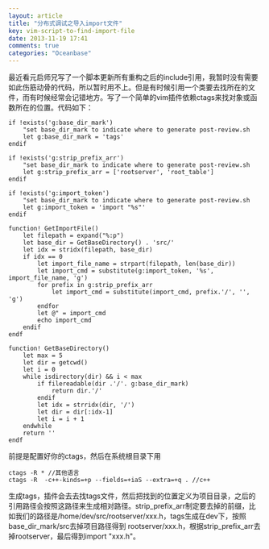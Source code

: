 ```yaml
---
layout: article
title: "分布式调试之导入import文件"
key: vim-script-to-find-import-file
date: 2013-11-19 17:41
comments: true
categories: "Oceanbase"
---
```

  最近看元启师兄写了一个脚本更新所有重构之后的include引用，我暂时没有需要如此伤筋动骨的代码，所以暂时用不上。但是有时候引用一个类要去找所在的文件，而有时候经常会记错地方。写了一个简单的vim插件依赖ctags来找对象或函数所在的位置。代码如下：

<!-- more -->

	if !exists('g:base_dir_mark')
	    "set base_dir_mark to indicate where to generate post-review.sh
	    let g:base_dir_mark = 'tags'
	endif

	if !exists('g:strip_prefix_arr')
	    "set base_dir_mark to indicate where to generate post-review.sh
	    let g:strip_prefix_arr = ['rootserver', 'root_table']
	endif

	if !exists('g:import_token')
	    "set base_dir_mark to indicate where to generate post-review.sh
	    let g:import_token = 'import "%s"'
	endif

	function! GetImportFile()
	    let filepath = expand("%:p")
	    let base_dir = GetBaseDirectory() . 'src/'
	    let idx = stridx(filepath, base_dir)
	    if idx == 0
	        let import_file_name = strpart(filepath, len(base_dir))
	        let import_cmd = substitute(g:import_token, '%s', import_file_name, 'g')
	        for prefix in g:strip_prefix_arr
	            let import_cmd = substitute(import_cmd, prefix.'/', '', 'g')
	        endfor
	        let @" = import_cmd
	        echo import_cmd
	    endif
	endf

	function! GetBaseDirectory()
	    let max = 5
	    let dir = getcwd()
	    let i = 0
	    while isdirectory(dir) && i < max
	        if filereadable(dir .'/'. g:base_dir_mark)
	            return dir.'/'
	        endif
	        let idx = strridx(dir, '/')
	        let dir = dir[:idx-1]
	        let i = i + 1
	    endwhile
	    return ''
	endf


  前提是配置好你的ctags，然后在系统根目录下用

	ctags -R * //其他语言
	ctags -R  -c++-kinds=+p --fields=+iaS --extra=+q . //c++
 
  生成tags，插件会去去找tags文件，然后把找到的位置定义为项目目录，之后的引用路径会按照这路径来生成相对路径。strip_prefix_arr制定要去掉的前缀，比如我们的路径是/home/dev/src/rootserver/xxx.h，tags生成在dev下，按照base_dir_mark/src去掉项目路径得到 rootserver/xxx.h，根据strip_prefix_arr去掉rootserver，最后得到import "xxx.h"。